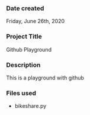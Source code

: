 ### Date created
Friday, June 26th, 2020

### Project Title
Github Playground

### Description
This is a playground with github

### Files used
- bikeshare.py
